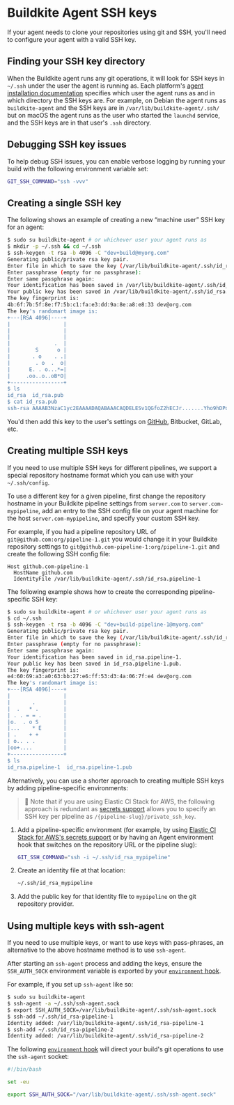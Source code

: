 # Buildkite Agent SSH keys

If your agent needs to clone your repositories using git and SSH, you'll need to configure your agent with a valid SSH key.

## Finding your SSH key directory

When the Buildkite agent runs any git operations, it will look for SSH keys in `~/.ssh` under the user the agent is running as. Each platform's [agent installation documentation](/docs/agent/v3/installation) specifies which user the agent runs as and in which directory the SSH keys are. For example, on Debian the agent runs as `buildkite-agent` and the SSH keys are in `/var/lib/buildkite-agent/.ssh/` but on macOS the agent runs as the user who started the `launchd` service, and the SSH keys are in that user's `.ssh` directory.

## Debugging SSH key issues

To help debug SSH issues, you can enable verbose logging by running your build with the following environment variable set:

```bash
GIT_SSH_COMMAND="ssh -vvv"
```

## Creating a single SSH key

The following shows an example of creating a new “machine user” SSH key for an agent:

```bash
$ sudo su buildkite-agent # or whichever user your agent runs as
$ mkdir -p ~/.ssh && cd ~/.ssh
$ ssh-keygen -t rsa -b 4096 -C "dev+build@myorg.com"
Generating public/private rsa key pair.
Enter file in which to save the key (/var/lib/buildkite-agent/.ssh/id_rsa):
Enter passphrase (empty for no passphrase):
Enter same passphrase again:
Your identification has been saved in /var/lib/buildkite-agent/.ssh/id_rsa.
Your public key has been saved in /var/lib/buildkite-agent/.ssh/id_rsa.pub.
The key fingerprint is:
4b:6f:7b:5f:8e:f7:5b:c1:fa:e3:dd:9a:8e:a8:e8:33 dev@org.com
The key's randomart image is:
+---[RSA 4096]----+
|                 |
|                 |
|                 |
|              .  |
|        S      o |
|       . o    . .|
|        . o  .  o|
|      E. . o...*=|
|     .oo..o..oB*O|
+-----------------+
$ ls
id_rsa  id_rsa.pub
$ cat id_rsa.pub
ssh-rsa AAAAB3NzaC1yc2EAAAADAQABAAACAQDELESv1QGfoZ2hECJr.......Yho9hDPoNefDbcdZM4NdKWTVmyNGQo6YTzw== dev+build@myorg.com
```

You'd then add this key to the user's settings on [GitHub](/docs/agent/v3/github-ssh-keys), Bitbucket, GitLab, etc.

## Creating multiple SSH keys

If you need to use multiple SSH keys for different pipelines, we support a special repository hostname format which you can use with your `~/.ssh/config`.

To use a different key for a given pipeline, first change the repository hostname in your Buildkite pipeline settings from `server.com` to `server.com-mypipeline`, add an entry to the SSH config file on your agent machine for the host `server.com-mypipeline`, and specify your custom SSH key.

For example, if you had a pipeline repository URL of `git@github.com:org/pipeline-1.git` you would change it in your Buildkite repository settings to `git@github.com-pipeline-1:org/pipeline-1.git` and create the following SSH config file:

```
Host github.com-pipeline-1
  HostName github.com
  IdentityFile /var/lib/buildkite-agent/.ssh/id_rsa.pipeline-1
```

The following example shows how to create the corresponding pipeline-specific SSH key:

```bash
$ sudo su buildkite-agent # or whichever user your agent runs as
$ cd ~/.ssh
$ ssh-keygen -t rsa -b 4096 -C "dev+build-pipeline-1@myorg.com"
Generating public/private rsa key pair.
Enter file in which to save the key (/var/lib/buildkite-agent/.ssh/id_rsa): id_rsa.pipeline-1
Enter passphrase (empty for no passphrase):
Enter same passphrase again:
Your identification has been saved in id_rsa.pipeline-1.
Your public key has been saved in id_rsa.pipeline-1.pub.
The key fingerprint is:
e4:60:69:a3:a0:63:bb:27:e6:ff:53:d3:4a:06:7f:e4 dev@org.com
The key's randomart image is:
+---[RSA 4096]----+
|                 |
|       .         |
|  .   * .        |
| . . = = .       |
|o.  . o S        |
|...    * E       |
| .    + +        |
| o.. . .         |
|oo+....          |
+-----------------+
$ ls
id_rsa.pipeline-1  id_rsa.pipeline-1.pub
```

Alternatively, you can use a shorter approach to creating multiple SSH keys by adding pipeline-specific environments:

> 📘
> Note that if you are using Elastic CI Stack for AWS, the following approach is redundant as <a href="https://github.com/buildkite/elastic-ci-stack-for-aws#build-secrets">secrets support</a> allows you to specify an SSH key per pipeline as <code>/{pipeline-slug}/private_ssh_key</code>.

1. Add a pipeline-specific environment (for example, by using [Elastic CI Stack for AWS's secrets support](https://github.com/buildkite/elastic-ci-stack-for-aws#build-secrets) or by having an Agent environment hook that switches on the repository URL or the pipeline slug):

   ```bash
   GIT_SSH_COMMAND="ssh -i ~/.ssh/id_rsa_mypipeline"
   ```

2. Create an identity file at that location:

   ```bash
   ~/.ssh/id_rsa_mypipeline
   ```

3. Add the public key for that identity file to `mypipeline` on the git repository provider.

## Using multiple keys with ssh-agent

If you need to use multiple keys, or want to use keys with pass-phrases, an alternative to the above hostname method is to use `ssh-agent`.

After starting an `ssh-agent` process and adding the keys, ensure the `SSH_AUTH_SOCK` environment variable is exported by your [`environment` hook](/docs/agent/v3/hooks#job-lifecycle-hooks).

For example, if you set up `ssh-agent` like so:

```bash
$ sudo su buildkite-agent
$ ssh-agent -a ~/.ssh/ssh-agent.sock
$ export SSH_AUTH_SOCK=/var/lib/buildkite-agent/.ssh/ssh-agent.sock
$ ssh-add ~/.ssh/id_rsa-pipeline-1
Identity added: /var/lib/buildkite-agent/.ssh/id_rsa-pipeline-1
$ ssh-add ~/.ssh/id_rsa-pipeline-2
Identity added: /var/lib/buildkite-agent/.ssh/id_rsa-pipeline-2
```

The following [`environment` hook](/docs/agent/v3/hooks#job-lifecycle-hooks)
will direct your build's git operations to use the `ssh-agent` socket:

```bash
#!/bin/bash

set -eu

export SSH_AUTH_SOCK="/var/lib/buildkite-agent/.ssh/ssh-agent.sock"
```
